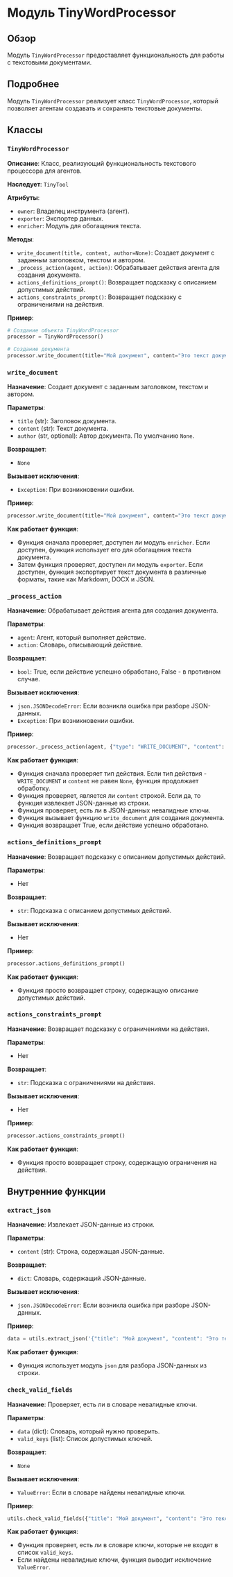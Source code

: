# Модуль TinyWordProcessor

## Обзор

Модуль `TinyWordProcessor` предоставляет функциональность для работы с текстовыми документами. 

## Подробнее

Модуль `TinyWordProcessor` реализует класс `TinyWordProcessor`, который позволяет агентам создавать и сохранять текстовые документы. 

## Классы

### `TinyWordProcessor`

**Описание**: Класс, реализующий функциональность текстового процессора для агентов.

**Наследует**: `TinyTool`

**Атрибуты**:

- `owner`: Владелец инструмента (агент).
- `exporter`: Экспортер данных.
- `enricher`: Модуль для обогащения текста.

**Методы**:

- `write_document(title, content, author=None)`: Создает документ с заданным заголовком, текстом и автором.
- `_process_action(agent, action)`: Обрабатывает действия агента для создания документа.
- `actions_definitions_prompt()`: Возвращает подсказку с описанием допустимых действий.
- `actions_constraints_prompt()`: Возвращает подсказку с ограничениями на действия.

**Пример**:

```python
# Создание объекта TinyWordProcessor
processor = TinyWordProcessor()

# Создание документа
processor.write_document(title="Мой документ", content="Это текст документа.", author="Иван Иванов")
```

### `write_document`

**Назначение**: Создает документ с заданным заголовком, текстом и автором. 

**Параметры**:

- `title` (str): Заголовок документа.
- `content` (str): Текст документа.
- `author` (str, optional): Автор документа. По умолчанию `None`.

**Возвращает**: 
- `None`

**Вызывает исключения**: 
- `Exception`: При возникновении ошибки.

**Пример**:

```python
processor.write_document(title="Мой документ", content="Это текст документа.", author="Иван Иванов")
```

**Как работает функция**:

- Функция сначала проверяет, доступен ли модуль `enricher`. Если доступен, функция использует его для обогащения текста документа.
- Затем функция проверяет, доступен ли модуль `exporter`. Если доступен, функция экспортирует текст документа в различные форматы, такие как Markdown, DOCX и JSON.

### `_process_action`

**Назначение**: Обрабатывает действия агента для создания документа.

**Параметры**:

- `agent`: Агент, который выполняет действие.
- `action`: Словарь, описывающий действие.

**Возвращает**: 
- `bool`: True, если действие успешно обработано, False - в противном случае.

**Вызывает исключения**: 
- `json.JSONDecodeError`: Если возникла ошибка при разборе JSON-данных.
- `Exception`: При возникновении ошибки.

**Пример**:

```python
processor._process_action(agent, {"type": "WRITE_DOCUMENT", "content": {"title": "Мой документ", "content": "Это текст документа.", "author": "Иван Иванов"}})
```

**Как работает функция**:

- Функция сначала проверяет тип действия. Если тип действия - `WRITE_DOCUMENT` и `content` не равен `None`, функция продолжает обработку.
- Функция проверяет, является ли `content` строкой. Если да, то функция извлекает JSON-данные из строки.
- Функция проверяет, есть ли в JSON-данных невалидные ключи.
- Функция вызывает функцию `write_document` для создания документа.
- Функция возвращает True, если действие успешно обработано.

### `actions_definitions_prompt`

**Назначение**: Возвращает подсказку с описанием допустимых действий.

**Параметры**: 
- Нет

**Возвращает**: 
- `str`: Подсказка с описанием допустимых действий.

**Вызывает исключения**: 
- Нет

**Пример**:

```python
processor.actions_definitions_prompt()
```

**Как работает функция**:

- Функция просто возвращает строку, содержащую описание допустимых действий.

### `actions_constraints_prompt`

**Назначение**: Возвращает подсказку с ограничениями на действия.

**Параметры**: 
- Нет

**Возвращает**: 
- `str`: Подсказка с ограничениями на действия.

**Вызывает исключения**: 
- Нет

**Пример**:

```python
processor.actions_constraints_prompt()
```

**Как работает функция**:

- Функция просто возвращает строку, содержащую ограничения на действия.

## Внутренние функции

### `extract_json`

**Назначение**: Извлекает JSON-данные из строки.

**Параметры**:

- `content` (str): Строка, содержащая JSON-данные.

**Возвращает**: 
- `dict`: Словарь, содержащий JSON-данные.

**Вызывает исключения**: 
- `json.JSONDecodeError`: Если возникла ошибка при разборе JSON-данных.

**Пример**:

```python
data = utils.extract_json('{"title": "Мой документ", "content": "Это текст документа.", "author": "Иван Иванов"}')
```

**Как работает функция**:

- Функция использует модуль `json` для разбора JSON-данных из строки.

### `check_valid_fields`

**Назначение**: Проверяет, есть ли в словаре невалидные ключи.

**Параметры**:

- `data` (dict): Словарь, который нужно проверить.
- `valid_keys` (list): Список допустимых ключей.

**Возвращает**: 
- `None`

**Вызывает исключения**: 
- `ValueError`: Если в словаре найдены невалидные ключи.

**Пример**:

```python
utils.check_valid_fields({"title": "Мой документ", "content": "Это текст документа.", "author": "Иван Иванов"}, ["title", "content", "author"])
```

**Как работает функция**:

- Функция проверяет, есть ли в словаре ключи, которые не входят в список `valid_keys`.
- Если найдены невалидные ключи, функция выводит исключение `ValueError`.